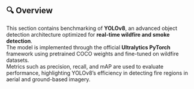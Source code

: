 ## 🔍 Overview
This section contains benchmarking of **YOLOv8**, an advanced object detection architecture optimized for **real-time wildfire and smoke detection**.  
The model is implemented through the official **Ultralytics PyTorch** framework using pretrained COCO weights and fine-tuned on wildfire datasets.  
Metrics such as precision, recall, and mAP are used to evaluate performance, highlighting YOLOv8’s efficiency in detecting fire regions in aerial and ground-based imagery.

